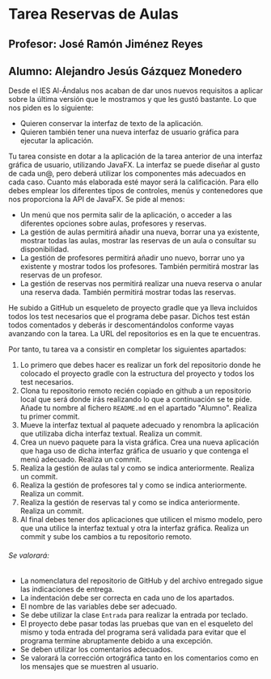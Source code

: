 # Tarea Reservas de Aulas
## Profesor: José Ramón Jiménez Reyes
## Alumno: Alejandro Jesús Gázquez Monedero

Desde el IES Al-Ándalus nos acaban de dar unos nuevos requisitos a aplicar sobre la última versión que le mostramos y que les gustó bastante. Lo que nos piden es lo siguiente:

- Quieren conservar la interfaz de texto de la aplicación.
- Quieren también tener una nueva interfaz de usuario gráfica para ejecutar la aplicación.

Tu tarea consiste en dotar a la aplicación de la tarea anterior de una interfaz gráfica de usuario, utilizando JavaFX. La interfaz se puede diseñar al gusto de cada un@, pero deberá utilizar los componentes más adecuados en cada caso. Cuanto más elaborada esté mayor será la calificación. Para ello debes emplear los diferentes tipos de controles, menús y contenedores que nos proporciona la API de JavaFX. Se pide al menos:

- Un menú que nos permita salir de la aplicación, o acceder a las diferentes opciones sobre aulas, profesores y reservas.
- La gestión de aulas permitirá añadir una nueva, borrar una ya existente, mostrar todas las aulas, mostrar las reservas de un aula o consultar su disponibilidad.
- La gestión de profesores permitirá añadir uno nuevo, borrar uno ya existente y mostrar todos los profesores. También permitirá mostrar las reservas de un profesor.
- La gestión de reservas nos permitirá realizar una nueva reserva o anular una reserva dada. También permitirá mostrar todas las reservas.

He subido a GitHub un esqueleto de proyecto gradle que ya lleva incluidos todos los test necesarios que el programa debe pasar. Dichos test están todos comentados y deberás ir descomentándolos conforme vayas avanzando con la tarea. La URL del repositorios es en la que te encuentras.

Por tanto, tu tarea va a consistir en completar los siguientes apartados:

1. Lo primero que debes hacer es realizar un fork del repositorio donde he colocado el proyecto gradle con la estructura del proyecto y todos los test necesarios.
2. Clona tu repositorio remoto recién copiado en github a un repositorio local que será donde irás realizando lo que a continuación se te pide. Añade tu nombre al fichero `README.md` en el apartado "Alumno". Realiza tu primer commit.
3. Mueve la interfaz textual al paquete adecuado y renombra la aplicación que utilizaba dicha interfaz textual. Realiza un commit.
4. Crea un nuevo paquete para la vista gráfica. Crea una nueva aplicación que haga uso de dicha interfaz gráfica de usuario y que contenga el menú adecuado. Realiza un commit.
5. Realiza la gestión de aulas tal y como se indica anteriormente. Realiza un commit.
6. Realiza la gestión de profesores tal y como se indica anteriormente. Realiza un commit.
7. Realiza la gestión de reservas tal y como se indica anteriormente. Realiza un commit.
8. Al final debes tener dos aplicaciones que utilicen el mismo modelo, pero que una utilice la interfaz textual y otra la interfaz gráfica. Realiza un commit y sube los cambios a tu repositorio remoto.

###### Se valorará:
- La nomenclatura del repositorio de GitHub y del archivo entregado sigue las indicaciones de entrega.
- La indentación debe ser correcta en cada uno de los apartados.
- El nombre de las variables debe ser adecuado.
- Se debe utilizar la clase `Entrada` para realizar la entrada por teclado.
- El proyecto debe pasar todas las pruebas que van en el esqueleto del mismo y toda entrada del programa será validada para evitar que el programa termine abruptamente debido a una excepción.
- Se deben utilizar los comentarios adecuados.
- Se valorará la corrección ortográfica tanto en los comentarios como en los mensajes que se muestren al usuario.


